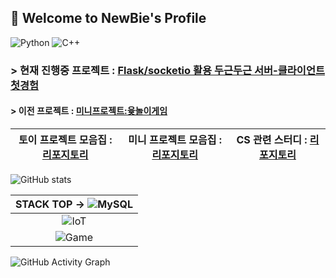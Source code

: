 ## 👋 Welcome to NewBie's Profile
<!--
**Owl-jun/Owl-jun** is a ✨ _special_ ✨ repository because its `README.md` (this file) appears on your GitHub profile.

Here are some ideas to get you started:

- 🔭 I’m currently working on ...
- 🌱 I’m currently learning ...
- 👯 I’m looking to collaborate on ...
- 🤔 I’m looking for help with ...
- 💬 Ask me about ...
- 📫 How to reach me: ...
- 😄 Pronouns: ...
- ⚡ Fun fact: ...
-->
![Python](https://img.shields.io/badge/Python-3776AB?style=for-the-badge&logo=python&logoColor=white)
![C++](https://img.shields.io/badge/C++-00599C?style=for-the-badge&logo=c%2B%2B&logoColor=white)
### > 현재 진행중 프로젝트 : [Flask/socketio 활용 두근두근 서버-클라이언트 첫경험](https://github.com/Owl-jun/Server_Clients_Practice)
#### > 이전 프로젝트 : [미니프로젝트:윷놀이게임](https://github.com/Owl-jun/project-pygame-yutnori)
|토이 프로젝트 모음집 : [리포지토리](https://github.com/Owl-jun/toyprojects)|미니 프로젝트 모음집 : [리포지토리](https://github.com/Owl-jun/mini_projects)|CS 관련 스터디 : [리포지토리](https://github.com/Owl-jun/IoT_CS_Study)|
|:--:|:--:|:--:|


![GitHub stats](https://github-readme-stats.vercel.app/api?username=Owl-jun&show_icons=true&theme=radical) 

|STACK TOP -> ![MySQL](https://img.shields.io/badge/Database-MySQL-blue?logo=mysql&logoColor=white)|
|:--:|
|![IoT](https://img.shields.io/badge/IoT-FF6F61?style=for-the-badge&logo=raspberrypi&logoColor=white)  |
|![Game](https://img.shields.io/badge/Game_Development-4B8BBE?style=for-the-badge&logo=unrealengine&logoColor=white)|
![GitHub Activity Graph](https://github-readme-activity-graph.vercel.app/graph?username=Owl-jun&theme=github-compact)

